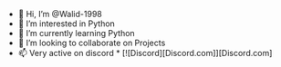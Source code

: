 - 👋 Hi, I’m @Walid-1998
- 👀 I’m interested in Python
- 🌱 I’m currently learning Python
- 💞️ I’m looking to collaborate on Projects
- 📫 Very active on discord * [![Discord][Discord.com]][Discord.com]

<!---
Walid-1998/Walid-1998 is a ✨ special ✨ repository because its `README.md` (this file) appears on your GitHub profile.
You can click the Preview link to take a look at your changes.
--->
